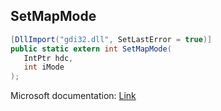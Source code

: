 ## SetMapMode

```csharp
[DllImport("gdi32.dll", SetLastError = true)]
public static extern int SetMapMode(
   IntPtr hdc,
   int iMode
);
```

Microsoft documentation: [Link](https://docs.microsoft.com/en-us/windows/win32/api/wingdi/nf-wingdi-setmapmode)

